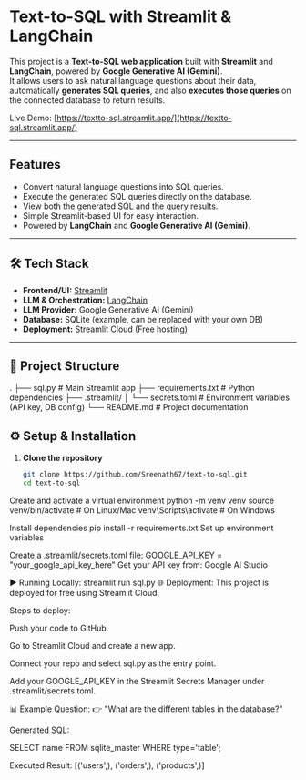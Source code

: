 #  Text-to-SQL with Streamlit & LangChain

This project is a **Text-to-SQL web application** built with **Streamlit** and **LangChain**, powered by **Google Generative AI (Gemini)**.  
It allows users to ask natural language questions about their data, automatically **generates SQL queries**, and also **executes those queries** on the connected database to return results.

Live Demo: [https://textto-sql.streamlit.app/](https://textto-sql.streamlit.app/)

---

## Features
- Convert natural language questions into SQL queries.
- Execute the generated SQL queries directly on the database.
- View both the generated SQL and the query results.
- Simple Streamlit-based UI for easy interaction.
- Powered by **LangChain** and **Google Generative AI (Gemini)**.

---

## 🛠️ Tech Stack
- **Frontend/UI:** [Streamlit](https://streamlit.io)
- **LLM & Orchestration:** [LangChain](https://www.langchain.com/)
- **LLM Provider:** Google Generative AI (Gemini)
- **Database:** SQLite (example, can be replaced with your own DB)
- **Deployment:** Streamlit Cloud (Free hosting)

---

## 📂 Project Structure
.
├── sql.py # Main Streamlit app
├── requirements.txt # Python dependencies
├── .streamlit/
│ └── secrets.toml # Environment variables (API key, DB config)
└── README.md # Project documentation

## ⚙️ Setup & Installation

1. **Clone the repository**
   ```bash
   git clone https://github.com/Sreenath67/text-to-sql.git
   cd text-to-sql
   
Create and activate a virtual environment
python -m venv venv
source venv/bin/activate   # On Linux/Mac
venv\Scripts\activate      # On Windows


Install dependencies
pip install -r requirements.txt
Set up environment variables


Create a .streamlit/secrets.toml file:
GOOGLE_API_KEY = "your_google_api_key_here"
Get your API key from: Google AI Studio

▶️ Running Locally:
streamlit run sql.py
🌐 Deployment:
This project is deployed for free using Streamlit Cloud.

Steps to deploy:

Push your code to GitHub.

Go to Streamlit Cloud and create a new app.

Connect your repo and select sql.py as the entry point.

Add your GOOGLE_API_KEY in the Streamlit Secrets Manager under .streamlit/secrets.toml.

📊 Example
Question:
👉 "What are the different tables in the database?"

Generated SQL:

SELECT name FROM sqlite_master WHERE type='table';


Executed Result:
[('users',), ('orders',), ('products',)]



